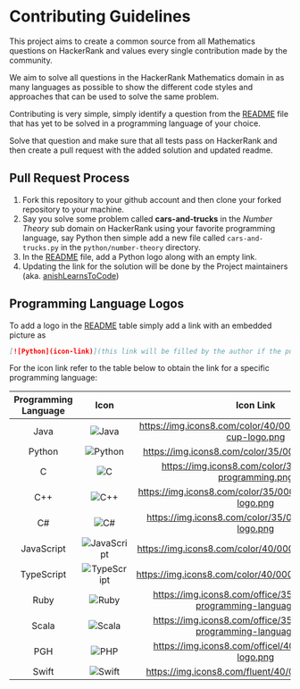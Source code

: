 # Contributing Guidelines

This project aims to create a common source from all Mathematics questions on HackerRank and values every single 
contribution made by the community.

We aim to solve all questions in the HackerRank Mathematics domain in as many languages as possible to show the 
different code styles and approaches that can be used to solve the same problem.
 
Contributing is very simple, simply identify a question from the [README](README.md) file that has yet to be solved in
a programming language of your choice. 

Solve that question and make sure that all tests pass on HackerRank and then create a pull request with the 
added solution and updated readme.
  
## Pull Request Process

1. Fork this repository to your github account and then clone your forked repository to your machine.
2. Say you solve some problem called __cars-and-trucks__ in the _Number Theory_ sub domain on 
    HackerRank using your favorite programming language, say Python then simple add a new file called 
    `cars-and-trucks.py` in the `python/number-theory` directory. 
3. In the [README](README.md) file, add a Python logo along with an empty link.
4. Updating the link for the solution will be done by the Project maintainers (aka. 
[anishLearnsToCode](https://github.com/anishLearnsToCode))

## Programming Language Logos
To add a logo in the [README](README.md) table simply add a link with an embedded picture as 
```markdown
[![Python](icon-link)](this link will be filled by the author if the pull request is accepted)
```

For the icon link refer to the table below to obtain the link for a specific programming language:

| Programming Language | Icon | Icon Link|
|:--------------------:|:----:|:----:|
| Java | ![Java](https://img.icons8.com/color/40/000000/java-coffee-cup-logo.png) | https://img.icons8.com/color/40/000000/java-coffee-cup-logo.png |
| Python | ![Python](https://img.icons8.com/color/35/000000/python.png) | https://img.icons8.com/color/35/000000/python.png |
| C | ![C](https://img.icons8.com/color/35/000000/c-programming.png) | https://img.icons8.com/color/35/000000/c-programming.png |
| C++ | ![C++](https://img.icons8.com/color/35/000000/c-plus-plus-logo.png) | https://img.icons8.com/color/35/000000/c-plus-plus-logo.png |
| C# | ![C#](https://img.icons8.com/color/35/000000/c-sharp-logo.png) | https://img.icons8.com/color/35/000000/c-sharp-logo.png |
| JavaScript | ![JavaScript](https://img.icons8.com/color/40/000000/javascript.png) | https://img.icons8.com/color/40/000000/javascript.png |
| TypeScript | ![TypeScript](https://img.icons8.com/color/40/000000/typescript.png) | https://img.icons8.com/color/40/000000/typescript.png |
| Ruby | ![Ruby](https://img.icons8.com/office/35/000000/ruby-programming-language.png) | https://img.icons8.com/office/35/000000/ruby-programming-language.png |
| Scala | ![Scala](https://img.icons8.com/dusk/35/000000/scala.png) | https://img.icons8.com/office/35/000000/ruby-programming-language.png |
| PGH | ![PHP](https://img.icons8.com/officel/40/000000/php-logo.png) | https://img.icons8.com/officel/40/000000/php-logo.png |
| Swift | ![Swift](https://img.icons8.com/fluent/40/000000/swift.png) | https://img.icons8.com/fluent/40/000000/swift.png |







